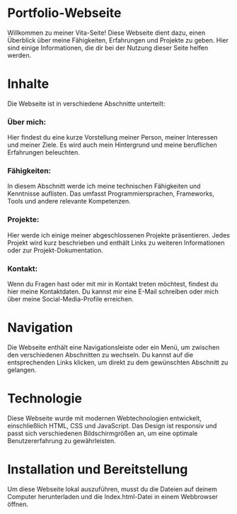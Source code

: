 # Portfolio-Webseite
Willkommen zu meiner Vita-Seite! Diese Webseite dient dazu, einen Überblick über meine Fähigkeiten, Erfahrungen und Projekte zu geben. Hier sind einige Informationen, die dir bei der Nutzung dieser Seite helfen werden.

# Inhalte
Die Webseite ist in verschiedene Abschnitte unterteilt:

### Über mich:
Hier findest du eine kurze Vorstellung meiner Person, meiner Interessen und meiner Ziele. Es wird auch mein Hintergrund und meine beruflichen Erfahrungen beleuchten.

### Fähigkeiten:
In diesem Abschnitt werde ich meine technischen Fähigkeiten und Kenntnisse auflisten. Das umfasst Programmiersprachen, Frameworks, Tools und andere relevante Kompetenzen.

### Projekte:
Hier werde ich einige meiner abgeschlossenen Projekte präsentieren. Jedes Projekt wird kurz beschrieben und enthält Links zu weiteren Informationen oder zur Projekt-Dokumentation.

### Kontakt:
Wenn du Fragen hast oder mit mir in Kontakt treten möchtest, findest du hier meine Kontaktdaten. Du kannst mir eine E-Mail schreiben oder mich über meine Social-Media-Profile erreichen.

# Navigation
Die Webseite enthält eine Navigationsleiste oder ein Menü, um zwischen den verschiedenen Abschnitten zu wechseln. Du kannst auf die entsprechenden Links klicken, um direkt zu dem gewünschten Abschnitt zu gelangen.

# Technologie
Diese Webseite wurde mit modernen Webtechnologien entwickelt, einschließlich HTML, CSS und JavaScript. Das Design ist responsiv und passt sich verschiedenen Bildschirmgrößen an, um eine optimale Benutzererfahrung zu gewährleisten.

# Installation und Bereitstellung
Um diese Webseite lokal auszuführen, musst du die Dateien auf deinem Computer herunterladen und die Index.html-Datei in einem Webbrowser öffnen.